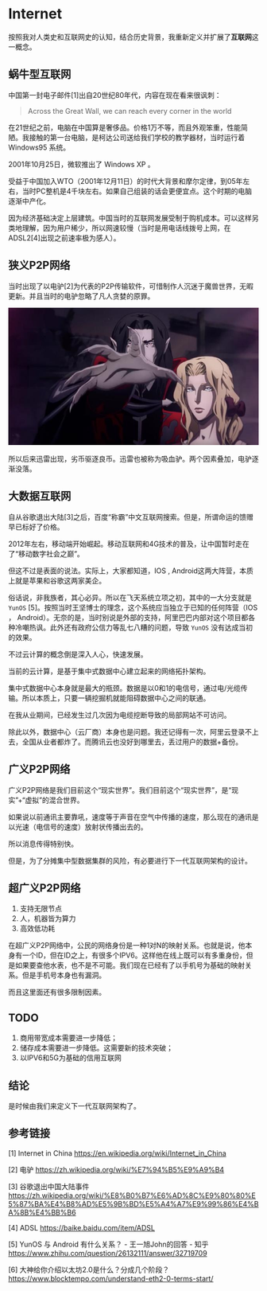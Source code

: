 # Internet


按照我对人类史和互联网史的认知，结合历史背景，我重新定义并扩展了**互联网**这一概念。

## 蜗牛型互联网

中国第一封电子邮件[1]出自20世纪80年代，内容在现在看来很讽刺：

> Across the Great Wall, we can reach every corner in the world

在21世纪之前，电脑在中国算是奢侈品。价格1万不等，而且外观笨重，性能简陋。我接触的第一台电脑，是柯达公司送给我们学校的教学器材，当时运行着 Windows95 系统。

2001年10月25日，微软推出了 Windows XP 。

受益于中国加入WTO（2001年12月11日）的时代大背景和摩尔定律，到05年左右，当时PC整机是4千块左右。如果自己组装的话会更便宜点。这个时期的电脑逐渐中产化。

因为经济基础决定上层建筑。中国当时的互联网发展受制于购机成本。可以这样另类地理解，因为用户稀少，所以网速较慢（当时是用电话线拨号上网，在ADSL2[4]出现之前速率极为感人）。

## 狭义P2P网络

当时出现了以电驴[2]为代表的P2P传输软件，可惜制作人沉迷于魔兽世界，无暇更新。并且当时的电驴忽略了凡人贪婪的原罪。

![image](vampire.png)                                        

所以后来迅雷出现，劣币驱逐良币。迅雷也被称为吸血驴。两个因素叠加，电驴逐渐没落。

## 大数据互联网

自从谷歌退出大陆[3]之后，百度“称霸”中文互联网搜索。但是，所谓命运的馈赠早已标好了价格。

2012年左右，移动端开始崛起。移动互联网和4G技术的普及，让中国暂时走在了“移动数字社会之巅”。

但这不过是表面的说法。实际上，大家都知道，IOS , Android这两大阵营，本质上就是苹果和谷歌这两家美企。

俗话说，非我族者，其心必异。所以在飞天系统立项之初，其中的一大分支就是 `YunOS` [5]。按照当时王坚博士的理念，这个系统应当独立于已知的任何阵营（IOS ， Android）。无奈的是，当时别说是外部的支持，阿里巴巴内部对这个项目都各种冷嘲热讽。此外还有政府公信力等乱七八糟的问题，导致 `YunOS` 没有达成当初的效果。

不过云计算的概念倒是深入人心，快速发展。

当前的云计算，是基于集中式数据中心建立起来的网络拓扑架构。

集中式数据中心本身就是最大的瓶颈。数据是以0和1的电信号，通过电/光缆传输。所以本质上，只要一辆挖掘机就能阻碍数据中心之间的联通。

在我从业期间，已经发生过几次因为电缆挖断导致的局部网站不可访问。

除此以外，数据中心（云厂商）本身也是问题。我还记得有一次，阿里云登录不上去，全国从业者都炸了。而腾讯云也没好到哪里去，丢过用户的数据+备份。

## 广义P2P网络

广义P2P网络是我们目前这个“现实世界”。我们目前这个“现实世界”，是“现实”+“虚拟”的混合世界。

如果说以前通讯主要靠吼，速度等于声音在空气中传播的速度，那么现在的通讯是以光速（电信号的速度）放射状传播出去的。

所以消息传得特别快。

但是，为了分摊集中型数据集群的风险，有必要进行下一代互联网架构的设计。

## 超广义P2P网络

1. 支持无限节点
2. 人，机器皆为算力
3. 高效低功耗

在超广义P2P网络中，公民的网络身份是一种1对N的映射关系。也就是说，他本身有一个ID，但在ID之上，有很多个IPV6。这样他在线上既可以有多重身份，但是如果要查他水表，也不是不可能。我们现在已经有了以手机号为基础的映射关系。但是手机号本身也有漏洞。

而且这里面还有很多限制因素。

## TODO

1. 商用带宽成本需要进一步降低；
2. 储存成本需要进一步降低。这需要新的技术突破；
3. 以IPV6和5G为基础的信用互联网

## 结论

是时候由我们来定义下一代互联网架构了。


## 参考链接

[1]
Internet in China
https://en.wikipedia.org/wiki/Internet_in_China

[2]
电驴
https://zh.wikipedia.org/wiki/%E7%94%B5%E9%A9%B4

[3]
谷歌退出中国大陆事件
https://zh.wikipedia.org/wiki/%E8%B0%B7%E6%AD%8C%E9%80%80%E5%87%BA%E4%B8%AD%E5%9B%BD%E5%A4%A7%E9%99%86%E4%BA%8B%E4%BB%B6

[4]
ADSL
https://baike.baidu.com/item/ADSL

[5]
YunOS 与 Android 有什么关系？ - 王一旭John的回答 - 知乎
https://www.zhihu.com/question/26132111/answer/32719709

[6]
大神给你介绍以太坊2.0是什么？分成几个阶段？
https://www.blocktempo.com/understand-eth2-0-terms-start/
